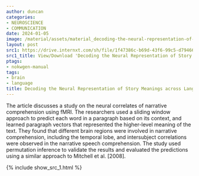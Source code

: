 ```yaml
---
author: duncan
categories:
- NEUROSCIENCE
- COMMUNICATION
date: 2024-01-05
image: /material/assets/material_decoding-the-neural-representation-of-story-meanings-across-languages.jpg
layout: post
src1: https://drive.internxt.com/sh/file/1f47386c-b69d-43f6-99c5-d79466a3a67f/c7d7a3924264cd70d98c6b63dd67cfb611f36874619f95f6e25d1fa1b33de795
src1_title: View/Download 'Decoding the Neural Representation of Story Meanings across Languages' (11 pages)
ptags:
- nokwgen-manual
tags:
- brain
- language
title: Decoding the Neural Representation of Story Meanings across Languages
---
```


The article discusses a study on the neural correlates of narrative comprehension using fMRI. The researchers used a sliding window approach to predict each word in a paragraph based on its context, and learned paragraph vectors that represented the higher-level meaning of the text. They found that different brain regions were involved in narrative comprehension, including the temporal lobe, and intersubject correlations were observed in the narrative speech comprehension. The study used permutation inference to validate the results and evaluated the predictions using a similar approach to Mitchell et al. [2008].

<!--more-->

{% include show_src_1.html %}
